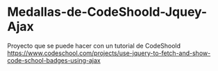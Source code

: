 # Medallas-de-CodeShoold-Jquey-Ajax
Proyecto que se puede hacer con un tutorial de CodeShoold
https://www.codeschool.com/projects/use-jquery-to-fetch-and-show-code-school-badges-using-ajax
